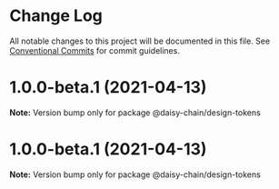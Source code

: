 # Change Log

All notable changes to this project will be documented in this file.
See [Conventional Commits](https://conventionalcommits.org) for commit guidelines.

# 1.0.0-beta.1 (2021-04-13)

**Note:** Version bump only for package @daisy-chain/design-tokens





# 1.0.0-beta.1 (2021-04-13)

**Note:** Version bump only for package @daisy-chain/design-tokens

